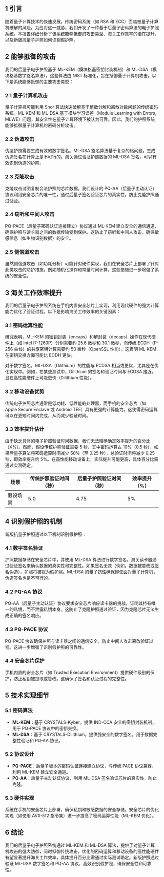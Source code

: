 ## 1 引言

随着量子计算技术的快速发展，传统密码系统（如 RSA 和 ECC）面临被量子计算机破解的风险。为应对这一威胁，我们开发了一种基于后量子密码算法的电子护照系统。本报告详细分析了该系统能够抵御的攻击类型、海关工作效率的潜在提升，以及新版抗量子护照如何识别假护照。

## 2 能够抵御的攻击

我们的后量子电子护照基于 ML-KEM（模块格基密钥封装机制）和 ML-DSA（模块格基数字签名算法），这些算法由 NIST 标准化，旨在抵御量子计算机攻击。以下是系统能够抵御的主要攻击类型：

### 2.1 量子计算机攻击

量子计算机可能利用 Shor 算法快速破解基于整数分解和离散对数问题的传统密码系统。ML-KEM 和 ML-DSA 基于模块学习误差（Module Learning with Errors, MLWE）问题，其安全性在量子计算环境下被认为可靠。因此，我们的护照系统能够抵御量子计算机的密码分析攻击。

### 2.2 伪造攻击

伪造护照需要生成有效的数字签名。ML-DSA 签名算法基于复杂的格问题，生成伪造签名在计算上是不可行的。海关通过验证护照数据的 ML-DSA 签名，可以有效识别伪造的护照。

### 2.3 克隆攻击

克隆攻击试图复制合法护照的芯片数据。我们设计的 PQ-AA（后量子主动认证）协议利用安全芯片的唯一性，通过后量子签名验证芯片的真实性，防止克隆护照通过验证。

### 2.4 窃听和中间人攻击

PQ-PACE（后量子密码认证连接建立）协议通过 ML-KEM 建立安全的通信通道，确保护照与读卡器之间的数据传输受到保护。这防止了窃听和中间人攻击，确保敏感信息（如生物识别数据）的安全。

### 2.5 侧信道攻击

虽然侧信道攻击（如功耗分析）可能针对硬件实现，我们在安全芯片上部署了针对此类攻击的防护措施，例如随机化操作和常量时间计算。这些措施进一步增强了系统的安全性。

## 3 海关工作效率提升

我们的后量子电子护照系统在手机内置安全芯片上实现，利用现代硬件的强大计算能力优化了验证过程。以下是影响海关工作效率的关键因素：

### 3.1 密码运算性能

研究表明，ML-KEM 的密钥封装（encaps）和解封装（decaps）操作在现代硬件上（如 Intel i7-1260P）分别需要约 25.6 微秒和 30.1 微秒，而传统 ECDH（P-256 曲线）的共享密钥计算需要约 50 微秒（OpenSSL 性能）。这表明 ML-KEM 在密钥交换方面可能比 ECDH 更快。

对于数字签名，ML-DSA（Dilithium）的性能与 ECDSA 相当或更优，尤其是在优化实现中。例如，在某些测试中，Dilithium 的签名和验证时间与 ECDSA 接近，且在高性能硬件上可能更快（Dilithium 性能）。

### 3.2 移动设备优势

传统电子护照芯片通常是低功耗、低性能的处理器，而手机的安全芯片（如 Apple Secure Enclave 或 Android TEE）具有更强的计算能力。这使得密码运算可以在更短时间内完成，从而减少验证时间。

### 3.3 效率提升估计

由于缺乏具体的电子护照验证时间数据，我们无法精确确定效率提升的百分比（X%）。然而，假设传统护照验证需要 5 秒，其中密码运算占 10%（0.5 秒），如果后量子算法将密码运算时间减少 50%（至 0.25 秒），总验证时间将减少 0.25 秒，即效率提升约 5%。在高性能移动设备上，实际提升可能更高，具体百分比需通过实测确定。

|场景|传统护照验证时间（秒）|后量子护照验证时间（秒）|效率提升（%）|
|---|---|---|---|
|假设场景|5.0|4.75|5%|

## 4 识别假护照的机制

新版抗量子护照通过以下机制识别假护照：

### 4.1 数字签名验证

护照数据存储在安全芯片中，并使用 ML-DSA 算法进行数字签名。海关读卡器通过验证签名来确认数据的真实性和完整性。如果签名无效（例如，数据被篡改或签名伪造），护照将被视为假护照。ML-DSA 的量子抗性确保即使面对量子计算机，伪造签名也是不可行的。

### 4.2 PQ-AA 协议

PQ-AA（后量子主动认证）协议要求安全芯片响应读卡器的挑战，证明其持有唯一的私钥，而不泄露私钥本身。这防止了克隆护照通过验证，因为克隆芯片无法生成正确的签名响应。

### 4.3 PQ-PACE 协议

PQ-PACE 协议确保护照与读卡器之间的通信安全，防止中间人攻击篡改验证过程。这进一步增强了识别假护照的可靠性。

### 4.4 安全芯片保护

手机内置的安全芯片（如 Trusted Execution Environment）提供硬件级别的保护，防止私钥被提取或篡改。这确保了签名和认证过程的完整性。

## 5 技术实现细节

### 5.1 密码算法

- **ML-KEM**：基于 CRYSTALS-Kyber，提供 IND-CCA 安全的密钥封装机制，用于 PQ-PACE 协议中的密钥交换。
- **ML-DSA**：基于 CRYSTALS-Dilithium，提供强安全的数字签名，用于数据完整性验证和 PQ-AA 协议。

### 5.2 协议设计

- **PQ-PACE**：后量子版本的密码认证连接建立协议，与传统 PACE 协议兼容，利用 ML-KEM 建立安全通道。
- **PQ-AA**：后量子主动认证协议，利用 ML-DSA 签名验证芯片的真实性，防止克隆。

### 5.3 硬件实现

系统在手机的安全芯片上部署，确保私钥和敏感数据的安全存储。安全芯片的优化实现（如使用 AVX-512 指令集）进一步提高了密码运算性能（ML-KEM 优化）。

## 6 结论

我们的后量子电子护照系统通过 ML-KEM 和 ML-DSA 算法，提供了对量子计算机攻击的强大防御，同时抵御传统攻击。优化的密码运算和移动设备的高性能硬件有望显著提升海关工作效率，具体提升百分比需通过实际测试确定。新版护照通过验证 ML-DSA 数字签名和 PQ-AA 协议，高效识别假护照，确保安全性和可靠性。
